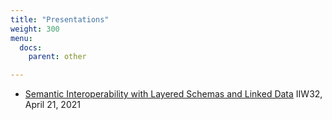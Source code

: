 ```yaml
---
title: "Presentations"
weight: 300
menu:
  docs:
    parent: other

---
```


 * [Semantic Interoperability with Layered Schemas and Linked Data](../LayeredSchemasforSemanticInteroperability-IIW32.pdf) IIW32, April 21, 2021

